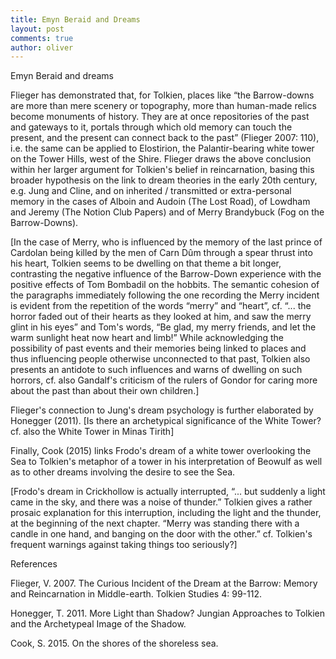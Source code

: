 ```yaml
---
title: Emyn Beraid and Dreams
layout: post
comments: true
author: oliver
---
```

Emyn Beraid and dreams

Flieger has demonstrated that, for Tolkien, places like “the Barrow-downs are more than mere scenery or topography, more than human-made relics become monuments of history. They are at once repositories of the past and gateways to it, portals through which old memory can touch the present, and the present can connect back to the past” (Flieger 2007: 110), i.e. the same can be applied to Elostirion, the Palantir-bearing white tower on the Tower Hills, west of the Shire. Flieger draws the above conclusion within her larger argument for Tolkien's belief in reincarnation, basing this broader hypothesis on the link to dream theories in the early 20th century, e.g. Jung and Cline, and on inherited / transmitted or extra-personal memory in the cases of Alboin and Audoin (The Lost Road), of Lowdham and Jeremy (The Notion Club Papers) and of Merry Brandybuck (Fog on the Barrow-Downs).

<!--more-->

[In the case of Merry, who is influenced by the memory of the last prince of Cardolan being killed by the men of Carn Dûm through a spear thrust into his heart, Tolkien seems to be dwelling on that theme a bit longer, contrasting the negative influence of the Barrow-Down experience with the positive effects of Tom Bombadil on the hobbits. The semantic cohesion of the paragraphs immediately following the one recording the Merry incident is evident from the repetition of the words “merry” and “heart”, cf. “... the horror faded out of their hearts as they looked at him, and saw the merry glint in his eyes” and Tom's words, “Be glad, my merry friends, and let the warm sunlight heat now heart and limb!” While acknowledging the possibility of past events and their memories being linked to places and thus influencing people otherwise unconnected to that past, Tolkien also presents an antidote to such influences and warns of dwelling on such horrors, cf. also Gandalf's criticism of the rulers of Gondor for caring more about the past than about their own children.]

Flieger's connection to Jung's dream psychology is further elaborated by Honegger (2011). [Is there an archetypical significance of the White Tower? cf. also the White Tower in Minas Tirith]

Finally, Cook (2015) links Frodo's dream of a white tower overlooking the Sea to Tolkien's metaphor of a tower in his interpretation of Beowulf as well as to other dreams involving the desire to see the Sea.

[Frodo's dream in Crickhollow is actually interrupted, “... but suddenly a light came in the sky, and there was a noise of thunder.” Tolkien gives a rather prosaic explanation for this interruption, including the light and the thunder, at the beginning of the next chapter. “Merry was standing there with a candle in one hand, and banging on the door with the other.” cf. Tolkien's frequent warnings against taking things too seriously?]

References

Flieger, V. 2007. The Curious Incident of the Dream at the Barrow: Memory and Reincarnation in Middle-earth. Tolkien Studies 4: 99-112.

Honegger, T. 2011. More Light than Shadow? Jungian Approaches to Tolkien and the Archetypeal Image of the Shadow.

Cook, S. 2015. On the shores of the shoreless sea.
